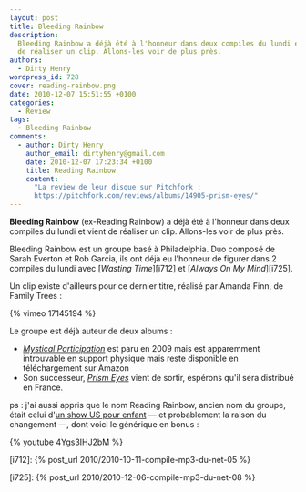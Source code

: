 ```yaml
---
layout: post
title: Bleeding Rainbow
description:
  Bleeding Rainbow a déjà été à l'honneur dans deux compiles du lundi et vient
  de réaliser un clip. Allons-les voir de plus près.
authors:
  - Dirty Henry
wordpress_id: 728
cover: reading-rainbow.png
date: 2010-12-07 15:51:55 +0100
categories:
  - Review
tags:
  - Bleeding Rainbow
comments:
  - author: Dirty Henry
    author_email: dirtyhenry@gmail.com
    date: 2010-12-07 17:23:34 +0100
    title: Reading Rainbow
    content:
      "La review de leur disque sur Pitchfork :
      https://pitchfork.com/reviews/albums/14905-prism-eyes/"
---
```


**Bleeding Rainbow** (ex-Reading Rainbow) a déjà été à l'honneur dans deux
compiles du lundi et vient de réaliser un clip. Allons-les voir de plus près.

Bleeding Rainbow est un groupe basé à Philadelphia. Duo composé de Sarah Everton
et Rob Garcia, ils ont déjà eu l'honneur de figurer dans 2 compiles du lundi
avec [_Wasting Time_][i712] et [_Always On My Mind_][i725].

Un clip existe d'ailleurs pour ce dernier titre, réalisé par Amanda Finn, de
Family Trees :

{% vimeo 17145194 %}

Le groupe est déjà auteur de deux albums :

- [_Mystical Participation_][2] est paru en 2009 mais est apparemment
  introuvable en support physique mais reste disponible en téléchargement sur
  Amazon
- Son successeur, [_Prism Eyes_][1] vient de sortir, espérons qu'il sera
  distribué en France.

ps : j'ai aussi appris que le nom Reading Rainbow, ancien nom du groupe, était
celui d'[un show US pour enfant][3] — et probablement la raison du changement —,
dont voici le générique en bonus :

{% youtube 4Ygs3IHJ2bM %}

[i712]: {% post_url 2010/2010-10-11-compile-mp3-du-net-05 %}

[i725]: {% post_url 2010/2010-12-06-compile-mp3-du-net-08 %}

[1]: https://bleedingrainbow.bandcamp.com/album/prism-eyes-lp
[2]: https://bleedingrainbow.bandcamp.com/album/mystical-participation-lp
[3]: https://en.wikipedia.org/wiki/Reading_Rainbow

